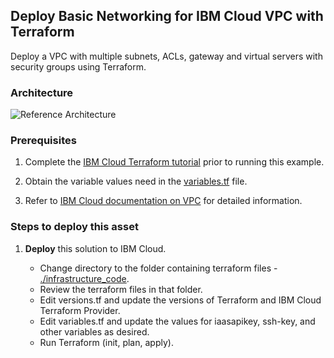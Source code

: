 ## Deploy Basic Networking for IBM Cloud VPC with Terraform

Deploy a VPC with multiple subnets, ACLs, gateway and virtual servers with security groups using Terraform.


### Architecture

![Reference Architecture](./imgs/architecture.png)


### Prerequisites

1. Complete the [IBM Cloud Terraform tutorial](https://www.ibm.com/cloud/garage/tutorials/public-cloud-infrastructure) prior to running this example. 

2. Obtain the variable values need in the [variables.tf](./infrastructure_code/network.tf) file.

3. Refer to [IBM Cloud documentation on VPC](https://cloud.ibm.com/docs/vpc) for detailed information.


### Steps to deploy this asset

<!---
1. **Build** the IBM Cloud Terraform docker container using the steps in the tutorial noted above.
   - Log into the Docker container.
   - Clone this repository.
     `$ git clone https://github.com/ibm-cloud-architecture/refasset-public-VPC-basic-networking`
-->

1. **Deploy** this solution to IBM Cloud.

   - Change directory to the folder containing terraform files - [./infrastructure_code](./infrastructure_code).
   - Review the terraform files in that folder.
   - Edit versions.tf and update the versions of Terraform and IBM Cloud Terraform Provider. 
   - Edit variables.tf and update the values for iaasapikey, ssh-key, and other variables as desired.
   - Run Terraform (init, plan, apply).

<!---
3. **Test** the deployment
   - To test the deployment, you can [use these steps](https://github.com/ibm-cloud-architecture/tutorial-vpc-3tier-networking/blob/master/WebApp.md) to install and run a 3-tier application. 

 4. **Enjoy!**
-->
